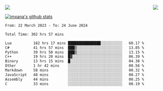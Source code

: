 <p>
  <a href="https://count.getloli.com/"><img src="https://count.getloli.com/get/@xana.readme?theme=moebooru-h"></a>
  <img src="https://weather-icon.journeyad.repl.co/@hangzhou?v=1" align="right">
</p>


<a href="https://github.com/imxana"><img align="center" src="https://github-readme-stats.vercel.app/api?username=imxana&show_icons=true&include_all_commits=true&hide_border=tru&custom_title=imxana%27s%20Github%20Stats" alt="imxana's github stats" /></a> 

<!--START_SECTION:waka-->

```txt
From: 22 March 2023 - To: 24 June 2024

Total Time: 302 hrs 57 mins

Lua          182 hrs 17 mins ███████████████░░░░░░░░░░   60.17 %
C#           41 hrs 57 mins  ███▒░░░░░░░░░░░░░░░░░░░░░   13.85 %
Python       39 hrs 50 mins  ███▒░░░░░░░░░░░░░░░░░░░░░   13.15 %
C++          19 hrs 20 mins  █▓░░░░░░░░░░░░░░░░░░░░░░░   06.39 %
Binary       13 hrs 15 mins  █░░░░░░░░░░░░░░░░░░░░░░░░   04.38 %
Other        1 hr 42 mins    ░░░░░░░░░░░░░░░░░░░░░░░░░   00.56 %
Markdown     58 mins         ░░░░░░░░░░░░░░░░░░░░░░░░░   00.32 %
JavaScript   48 mins         ░░░░░░░░░░░░░░░░░░░░░░░░░   00.27 %
Assembly     44 mins         ░░░░░░░░░░░░░░░░░░░░░░░░░   00.25 %
C            33 mins         ░░░░░░░░░░░░░░░░░░░░░░░░░   00.19 %
```

<!--END_SECTION:waka-->
